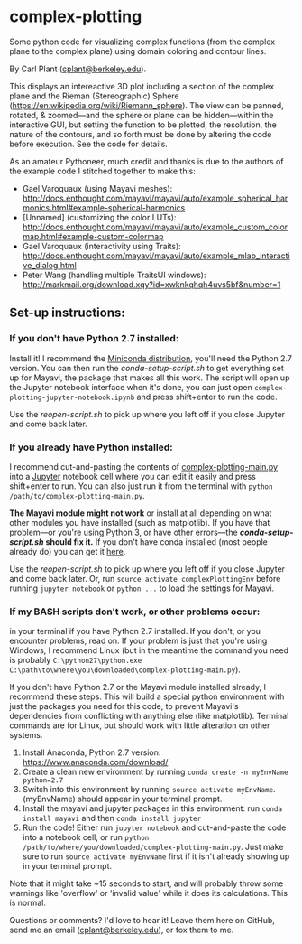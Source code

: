 # complex-plotting
Some python code for visualizing complex functions (from the complex plane to the complex plane) using domain coloring and contour lines.

By Carl Plant (cplant@berkeley.edu).

This displays an intereactive 3D plot including a section of the complex plane and the Rieman (Stereographic) Sphere (https://en.wikipedia.org/wiki/Riemann_sphere). The view can be panned, rotated, & zoomed—and the sphere or plane can be hidden—within the interactive GUI, but setting the function to be plotted, the resolution, the nature of the contours, and so forth must be done by altering the code before execution. See the code for details. 

As an amateur Pythoneer, much credit and thanks is due to the authors of the example code I stitched together to make this:
- Gael Varoquaux (using Mayavi meshes): http://docs.enthought.com/mayavi/mayavi/auto/example_spherical_harmonics.html#example-spherical-harmonics
- [Unnamed] (customizing the color LUTs): http://docs.enthought.com/mayavi/mayavi/auto/example_custom_colormap.html#example-custom-colormap
- Gael Varoquaux (interactivity using Traits): http://docs.enthought.com/mayavi/mayavi/auto/example_mlab_interactive_dialog.html
- Peter Wang (handling multiple TraitsUI windows): http://markmail.org/download.xqy?id=xwknkqhqh4uvs5bf&number=1

## Set-up instructions:
### If you don't have Python 2.7 installed:
Install it! I recommend the [Miniconda distribution](https://conda.io/miniconda.html), you'll need the Python 2.7 version.
You can then run the *conda-setup-script.sh* to get everything set up for Mayavi, the package that makes all this work. The script will open up the Jupyter notebook interface when it's done, you can just open `complex-plotting-jupyter-notebook.ipynb` and press shift+enter to run the code.

Use the *reopen-script.sh* to pick up where you left off if you close Jupyter and come back later.

### If you already have Python installed:
I recommend cut-and-pasting the contents of [complex-plotting-main.py](https://github.com/seaplant3/complex-plotting/blob/master/complex-plotting-main.py) into a [Jupyter](http://jupyter.org/install) notebook cell where you can edit it easily and press  shift+enter to run. You can also just run it from the terminal with `python /path/to/complex-plotting-main.py`. 

**The Mayavi module might not work** or install at all depending on what other modules you have installed (such as matplotlib). If you have that problem—or you're using Python 3, or have other errors—the ***conda-setup-script.sh* should fix it.** If you don't have conda installed (most people already do) you can get it [here](https://conda.io/miniconda.html).

Use the *reopen-script.sh* to pick up where you left off if you close Jupyter and come back later. Or, run `source activate complexPlottingEnv` before running `jupyter notebook` or `python ...` to load the settings for Mayavi.

### If my BASH scripts don't work, or other problems occur:

in your terminal if you have Python 2.7 installed. If you don't, or you encounter problems, read on. If your problem is just that you're using Windows, I recommend Linux (but in the meantime the command you need is probably `C:\python27\python.exe C:\path\to\where\you\downloaded\complex-plotting-main.py`).

If you don't have Python 2.7 or the Mayavi module installed already, I recommend these steps. This will build a special python environment with just the packages you need for this code, to prevent Mayavi's dependencies from conflicting with anything else (like matplotlib). Terminal commands are for Linux, but should work with little alteration on other systems.
1) Install Anaconda, Python 2.7 version: https://www.anaconda.com/download/
2) Create a clean new environment by running `conda create -n myEnvName python=2.7`
3) Switch into this environment by running `source activate myEnvName`. (myEnvName) should appear in your terminal prompt.
4) Install the mayavi and jupyter packages in this environment: run `conda install mayavi` and then `conda install jupyter`
5) Run the code! Either run `jupyter notebook` and cut-and-paste the code into a notebook cell, or run `python /path/to/where/you/downloaded/complex-plotting-main.py`. Just make sure to run `source activate myEnvName` first if it isn't already showing up in your terminal prompt.

Note that it might take ~15 seconds to start, and will probably throw some warnings like 'overflow' or 'invalid value' while it does its calculations. This is normal.

Questions or comments? I'd love to hear it! Leave them here on GitHub, send me an email (cplant@berkeley.edu), or fox them to me.
